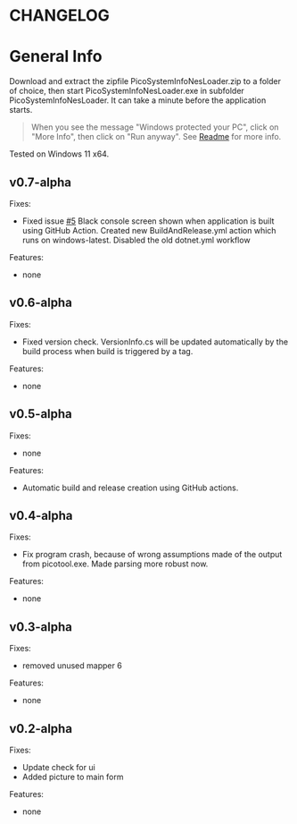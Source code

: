 # CHANGELOG

# General Info

Download and extract the zipfile PicoSystemInfoNesLoader.zip to a folder of choice, then start PicoSystemInfoNesLoader.exe in subfolder PicoSystemInfoNesLoader. It can take a minute before the application starts.

> When you see the message "Windows protected your PC", click on "More Info", then click on "Run anyway". See [Readme](README.md) for more info.

Tested on Windows 11 x64.

## v0.7-alpha

Fixes:

- Fixed issue [#5](https://github.com/fhoedemakers/PicoSystemInfoNesLoader/issues/5) Black console screen shown when application is built using GitHub Action. Created new BuildAndRelease.yml action which runs on windows-latest. Disabled the old dotnet.yml workflow

Features:

- none
   
## v0.6-alpha

Fixes:

- Fixed version check. VersionInfo.cs will be updated automatically by the build process when build is triggered by a tag.

Features:

- none

## v0.5-alpha

Fixes:

- none

Features:

- Automatic build and release creation using GitHub actions.

## v0.4-alpha

Fixes:

 - Fix program crash, because of wrong assumptions made of the output from picotool.exe. Made parsing more robust now.
 
Features:

 - none

## v0.3-alpha

Fixes:

- removed unused mapper 6

Features:

- none
  
## v0.2-alpha

Fixes: 

- Update check for ui
- Added picture to main form

Features:

- none

